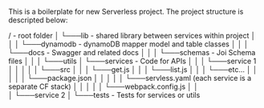 This is a boilerplate for new Serverless project. The project structure is descripted below: 

/ - root folder
│
└───lib - shared library between services within project
│    │
│    └───dynamodb - dynamoDB mapper model and table classes
│    │
│    └───docs - Swagger and related docs
│    │
│    └───schemas - Joi Schema files
│    │
│    └───utils
│
└───services - Code for APIs 
│    │
│    └───service 1
│    │    │
│    │    └───src
│    │    │     └───get.js
│    │    │     └───list.js
│    │    │     └───etc...
│    │    │
│    │    └───package.json
│    │    │
│    │    └───servless.yaml (each service is a separate CF stack)
│    │    │
│    │    └───webpack.config.js
│    │      
│    └───service 2
│
└───tests - Tests for services or utils
    